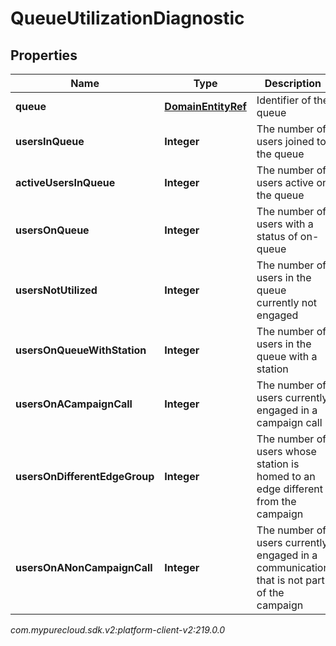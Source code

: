 # QueueUtilizationDiagnostic


## Properties

| Name | Type | Description | Notes |
| ------------ | ------------- | ------------- | ------------- |
| **queue** | [**DomainEntityRef**](DomainEntityRef) | Identifier of the queue |  [optional] |
| **usersInQueue** | **Integer** | The number of users joined to the queue |  [optional] |
| **activeUsersInQueue** | **Integer** | The number of users active on the queue |  [optional] |
| **usersOnQueue** | **Integer** | The number of users with a status of on-queue |  [optional] |
| **usersNotUtilized** | **Integer** | The number of users in the queue currently not engaged |  [optional] |
| **usersOnQueueWithStation** | **Integer** | The number of users in the queue with a station |  [optional] |
| **usersOnACampaignCall** | **Integer** | The number of users currently engaged in a campaign call |  [optional] |
| **usersOnDifferentEdgeGroup** | **Integer** | The number of users whose station is homed to an edge different from the campaign |  [optional] |
| **usersOnANonCampaignCall** | **Integer** | The number of users currently engaged in a communication that is not part of the campaign |  [optional] |




_com.mypurecloud.sdk.v2:platform-client-v2:219.0.0_
